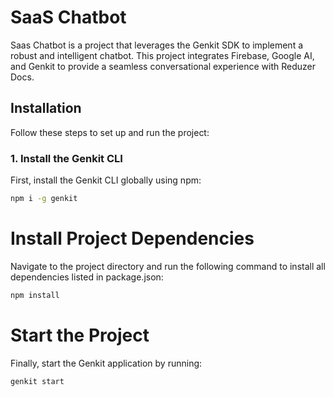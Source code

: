 # SaaS Chatbot

Saas Chatbot is a project that leverages the Genkit SDK to implement a robust and intelligent chatbot. This project integrates Firebase, Google AI, and Genkit to provide a seamless conversational experience with Reduzer Docs.

## Installation

Follow these steps to set up and run the project:

### 1. Install the Genkit CLI

First, install the Genkit CLI globally using npm:

```sh
npm i -g genkit
```

# Install Project Dependencies

Navigate to the project directory and run the following command to install all dependencies listed in package.json:

```sh
npm install
```

# Start the Project
Finally, start the Genkit application by running:

```sh
genkit start
```
